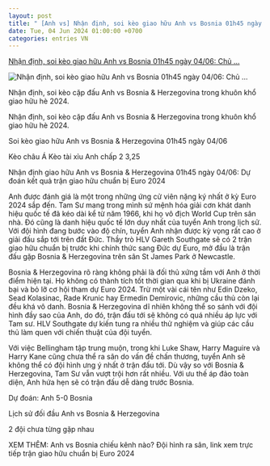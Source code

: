 ```yaml
---
layout: post
title: " [Anh vs] Nhận định, soi kèo giao hữu Anh vs Bosnia 01h45 ngày 04/06: Chủ ..."
date: Tue, 04 Jun 2024 01:00:00 +0700
categories: entries VN
---
```

[Nhận định, soi kèo giao hữu Anh vs Bosnia 01h45 ngày 04/06: Chủ ...](https://www.sportingnews.com/vn/bong-da/news/nhan-dinh-soi-keo-anh-bosnia-herzegovina-01h45-ngay-0406/3a5c1a159e9faba6b39102cb)

![Nhận định, soi kèo giao hữu Anh vs Bosnia 01h45 ngày 04/06: Chủ ...](https://library.sportingnews.com/styles/crop_style_16_9_desktop/s3/2024-06/-505957f2-c870-4fe1-b712-2c1e93e5d19e.jpeg?itok=kBJzv4Yc)

Nhận định, soi kèo cặp đấu Anh vs Bosnia & Herzegovina trong khuôn khổ giao hữu hè 2024.

Nhận định, soi kèo cặp đấu Anh vs Bosnia & Herzegovina trong khuôn khổ giao hữu hè 2024.

Soi kèo giao hữu Anh vs Bosnia & Herzegovina 01h45 ngày 04/06

Kèo châu Á Kèo tài xỉu Anh chấp 2 3,25

Nhận định giao hữu Anh vs Bosnia & Herzegovina 01h45 ngày 04/06: Dự đoán kết quả trận giao hữu chuẩn bị Euro 2024

Anh được đánh giá là một trong những ứng cử viên nặng ký nhất ở kỳ Euro 2024 sắp đến. Tam Sư mang trong mình sứ mệnh hóa giải cơn khát danh hiệu quốc tế đã kéo dài kể từ năm 1966, khi họ vô địch World Cup trên sân nhà. Đó cũng là danh hiệu quốc tế lớn duy nhất của tuyển Anh trong lịch sử. Với đội hình đang bước vào độ chín, tuyển Anh nhận được kỳ vọng rất cao ở giải đấu sắp tới trên đất Đức. Thầy trò HLV Gareth Southgate sẽ có 2 trận giao hữu chuẩn bị trước khi chính thức sang Đức dự Euro, mở đầu là trận đấu gặp Bosnia & Herzegovina trên sân St James Park ở Newcastle.

Bosnia & Herzegovina rõ ràng không phải là đối thủ xứng tầm với Anh ở thời điểm hiện tại. Họ không có thành tích tốt thời gian qua khi bị Ukraine đánh bại và bỏ lỡ cơ hội tham dự Euro 2024. Trừ một vài cái tên như Edin Dzeko, Sead Kolasinac, Rade Krunic hay Ermedin Demirovic, những cầu thủ còn lại đều khá vô danh. Bosnia & Herzegovina dĩ nhiên không thể so sánh với đội hình đầy sao của Anh, do đó, trận đấu tới sẽ không có quá nhiều áp lực với Tam sư. HLV Southgate dự kiến tung ra nhiều thử nghiệm và giúp các cầu thủ làm quen với chiến thuật của đội tuyển.

Với việc Bellingham tập trung muộn, trong khi Luke Shaw, Harry Maguire và Harry Kane cũng chưa thể ra sân do vấn đề chấn thương, tuyển Anh sẽ không thể có đội hình ưng ý nhất ở trận đấu tới. Dù vậy so với Bosnia & Herzegovina, Tam Sư vẫn vượt trội hơn rất nhiều. Với ưu thế áp đảo toàn diện, Anh hứa hẹn sẽ có trận đấu dễ dàng trước Bosnia.

Dự đoán: Anh 5-0 Bosnia

Lịch sử đối đầu Anh vs Bosnia & Herzegovina

2 đội chưa từng gặp nhau

XEM THÊM: Anh vs Bosnia chiếu kênh nào? Đội hình ra sân, link xem trực tiếp trận giao hữu chuẩn bị Euro 2024

